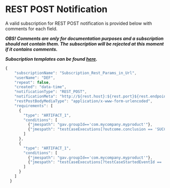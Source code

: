 # REST POST Notification 

A valid subscription for REST POST notification is provided below with comments for each field. 

_**OBS! Comments are only for documentation purposes and a subscription should not contain them. The subscription will be rejected at this moment if it contains comments.**_

_**Subscription templates can be found [here](https://github.com/Ericsson/eiffel-intelligence/tree/master/src/main/resources/templates).**_ 

```javascript
{
    "subscriptionName": "Subscription_Rest_Params_in_Url",
    "userName": "DEF",
    "repeat": false,
    "created": "data-time",
    "notificationType": "REST_POST",
    "notificationMeta": "http://${rest.host}:${rest.port}${rest.endpoint.params}?parameter1=testCaseExecutions[0].outcome.id&parameter2=testCaseExecutions[0].outcome.conclusion",
    "restPostBodyMediaType": "application/x-www-form-urlencoded",
    "requirements": [
      {
        "type": "ARTIFACT_1",
        "conditions": [
          {"jmespath": "gav.groupId=='com.mycompany.myproduct'"},
          {"jmespath": "testCaseExecutions[?outcome.conclusion == 'SUCCESSFUL' && outcome.id=='TC5']"}
        ]
      },
      {
        "type": "ARTIFACT_1",
        "conditions": [
          {"jmespath": "gav.groupId=='com.mycompany.myproduct'"},
          {"jmespath": "testCaseExecutions[?testCaseStartedEventId == 'cb9d64b0-a6e9-4419-8b5d-a650c27c59ca']"}
        ]
      }
    ]
  }
```
